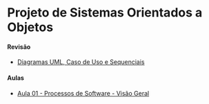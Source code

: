 # Projeto de Sistemas Orientados a Objetos


#### Revisão
 - [Diagramas UML, Caso de Uso e Sequenciais](psoo_files/slides/Aula00_UML.pdf)

#### Aulas
 - [Aula 01 - Processos de Software - Visão Geral](psoo_files\slides\Aula01_visao_geral.pdf)

